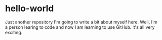 # hello-world
Just another repository
I'm going to write a bit about myself here. Well, I'm a person learing to code and now I am learning to use GitHub. it's all very exciting.
